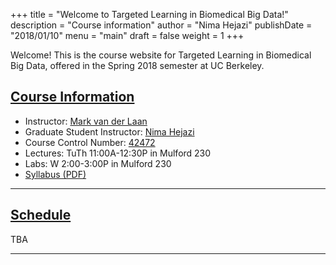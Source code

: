 +++
title = "Welcome to Targeted Learning in Biomedical Big Data!"
description = "Course information"
author = "Nima Hejazi"
publishDate = "2018/01/10"
menu = "main"
draft = false
weight = 1
+++

Welcome! This is the course website for Targeted Learning in Biomedical Big
Data, offered in the Spring 2018 semester at UC Berkeley.

## <u>Course Information</u>

* Instructor: [Mark van der Laan](https://vanderlaan-group.github.io/about/)
* Graduate Student Instructor: [Nima Hejazi](https://nimahejazi.org)
* Course Control Number:
    [42472](http://classes.berkeley.edu/content/2018-spring-pbhlth-290-011-sem-011)
* Lectures: TuTh 11:00A-12:30P in Mulford 230
* Labs: W 2:00-3:00P in Mulford 230
* [Syllabus (PDF)](../../materials/syllabus.pdf)

---

## <u>Schedule</u>

TBA

---
